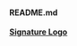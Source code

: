 #### README.md

[**Signature Logo**](https://mail.tcs.com/owa/service.svc/s/GetFileAttachment?id=AAMkADI2ZTU5NGRmLTVmZDEtNGZiMS04YWI5LTYwZjVjZWU3Yzc5YQBGAAAAAAAYk8gPiWKvRYlHb9FiO53aBwDxbyDLtosLQIRueWIA5Q0oAAAAAAEMAAA1giF0CIOESZvYC4QZpmPUAAEI%2B9h1AAABEgAQACKidIsy7t9Aqyn3gkJeEIM%3D&X-OWA-CANARY=dEFaKKDnB0WVtURXyPav4mAGdcCSf9cIUMCv7b1aEpebVq2aDgdjH7IceYrHHQyPvuTnVEDJvhQ.&isImagePreview=True)
